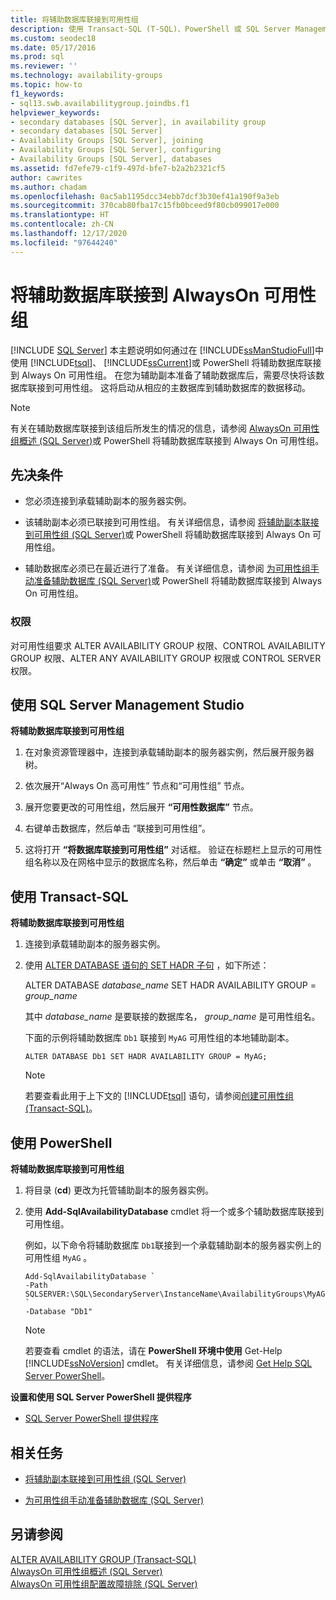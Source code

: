 ```yaml
---
title: 将辅助数据库联接到可用性组
description: 使用 Transact-SQL (T-SQL)、PowerShell 或 SQL Server Management Studio 将辅助数据库加入 AlwaysOn 可用性组的步骤。
ms.custom: seodec18
ms.date: 05/17/2016
ms.prod: sql
ms.reviewer: ''
ms.technology: availability-groups
ms.topic: how-to
f1_keywords:
- sql13.swb.availabilitygroup.joindbs.f1
helpviewer_keywords:
- secondary databases [SQL Server], in availability group
- secondary databases [SQL Server]
- Availability Groups [SQL Server], joining
- Availability Groups [SQL Server], configuring
- Availability Groups [SQL Server], databases
ms.assetid: fd7efe79-c1f9-497d-bfe7-b2a2b2321cf5
author: cawrites
ms.author: chadam
ms.openlocfilehash: 0ac5ab1195dcc34ebb7dcf3b30ef41a190f9a3eb
ms.sourcegitcommit: 370cab80fba17c15fb0bceed9f80cb099017e000
ms.translationtype: HT
ms.contentlocale: zh-CN
ms.lasthandoff: 12/17/2020
ms.locfileid: "97644240"
---
```

# <a name="join-a-secondary-database-to-an-always-on-availability-group"></a>将辅助数据库联接到 AlwaysOn 可用性组
[!INCLUDE [SQL Server](../../../includes/applies-to-version/sqlserver.md)]
  本主题说明如何通过在 [!INCLUDE[ssManStudioFull](../../../includes/ssmanstudiofull-md.md)]中使用 [!INCLUDE[tsql](../../../includes/tsql-md.md)]、 [!INCLUDE[ssCurrent](../../../includes/sscurrent-md.md)]或 PowerShell 将辅助数据库联接到 Always On 可用性组。 在您为辅助副本准备了辅助数据库后，需要尽快将该数据库联接到可用性组。 这将启动从相应的主数据库到辅助数据库的数据移动。  
   
> [!NOTE]  
>  有关在辅助数据库联接到该组后所发生的情况的信息，请参阅 [AlwaysOn 可用性组概述 (SQL Server)](../../../database-engine/availability-groups/windows/overview-of-always-on-availability-groups-sql-server.md)或 PowerShell 将辅助数据库联接到 Always On 可用性组。  
   
##  <a name="prerequisites"></a><a name="Prerequisites"></a>先决条件  
  
-   您必须连接到承载辅助副本的服务器实例。  
  
-   该辅助副本必须已联接到可用性组。 有关详细信息，请参阅 [将辅助副本联接到可用性组 (SQL Server)](../../../database-engine/availability-groups/windows/join-a-secondary-replica-to-an-availability-group-sql-server.md)或 PowerShell 将辅助数据库联接到 Always On 可用性组。  
  
-   辅助数据库必须已在最近进行了准备。 有关详细信息，请参阅 [为可用性组手动准备辅助数据库 (SQL Server)](../../../database-engine/availability-groups/windows/manually-prepare-a-secondary-database-for-an-availability-group-sql-server.md)或 PowerShell 将辅助数据库联接到 Always On 可用性组。  
  
###  <a name="permissions"></a><a name="Permissions"></a> 权限  
 对可用性组要求 ALTER AVAILABILITY GROUP 权限、CONTROL AVAILABILITY GROUP 权限、ALTER ANY AVAILABILITY GROUP 权限或 CONTROL SERVER 权限。  
  
##  <a name="using-sql-server-management-studio"></a><a name="SSMSProcedure"></a> 使用 SQL Server Management Studio  
 **将辅助数据库联接到可用性组**  
  
1.  在对象资源管理器中，连接到承载辅助副本的服务器实例，然后展开服务器树。  
  
2.  依次展开“Always On 高可用性”  节点和“可用性组”  节点。  
  
3.  展开您要更改的可用性组，然后展开 **“可用性数据库”** 节点。  
  
4.  右键单击数据库，然后单击  “联接到可用性组”。  
  
5.  这将打开 **“将数据库联接到可用性组”** 对话框。 验证在标题栏上显示的可用性组名称以及在网格中显示的数据库名称，然后单击 **“确定”** 或单击 **“取消”** 。  
  
##  <a name="using-transact-sql"></a><a name="TsqlProcedure"></a> 使用 Transact-SQL  
 **将辅助数据库联接到可用性组**  
  
1.  连接到承载辅助副本的服务器实例。  
  
2.  使用 [ALTER DATABASE 语句的 SET HADR 子句](../../../t-sql/statements/alter-database-transact-sql-set-hadr.md) ，如下所述：  
  
     ALTER DATABASE *database_name* SET HADR AVAILABILITY GROUP = *group_name*  
  
     其中 *database_name* 是要联接的数据库名， *group_name* 是可用性组名。  
  
     下面的示例将辅助数据库 `Db1` 联接到 `MyAG` 可用性组的本地辅助副本。  
  
    ```  
    ALTER DATABASE Db1 SET HADR AVAILABILITY GROUP = MyAG;  
    ```  
  
    > [!NOTE]  
    >  若要查看此用于上下文的 [!INCLUDE[tsql](../../../includes/tsql-md.md)] 语句，请参阅[创建可用性组 (Transact-SQL)](../../../database-engine/availability-groups/windows/create-an-availability-group-transact-sql.md)。  
  
##  <a name="using-powershell"></a><a name="PowerShellProcedure"></a> 使用 PowerShell  
 **将辅助数据库联接到可用性组**  
  
1.  将目录 (**cd**) 更改为托管辅助副本的服务器实例。  
  
2.  使用 **Add-SqlAvailabilityDatabase** cmdlet 将一个或多个辅助数据库联接到可用性组。  
  
     例如，以下命令将辅助数据库 `Db1`联接到一个承载辅助副本的服务器实例上的可用性组 `MyAG` 。  
  
    ```  
    Add-SqlAvailabilityDatabase `   
    -Path SQLSERVER:\SQL\SecondaryServer\InstanceName\AvailabilityGroups\MyAG `   
    -Database "Db1"  
    ```  
  
    > [!NOTE]  
    >  若要查看 cmdlet 的语法，请在 **PowerShell 环境中使用** Get-Help [!INCLUDE[ssNoVersion](../../../includes/ssnoversion-md.md)] cmdlet。 有关详细信息，请参阅 [Get Help SQL Server PowerShell](../../../powershell/sql-server-powershell.md)。  
  
 **设置和使用 SQL Server PowerShell 提供程序**  
  
-   [SQL Server PowerShell 提供程序](../../../powershell/sql-server-powershell-provider.md)  
  
##  <a name="related-tasks"></a><a name="RelatedTasks"></a> 相关任务  
  
-   [将辅助副本联接到可用性组 (SQL Server)](../../../database-engine/availability-groups/windows/join-a-secondary-replica-to-an-availability-group-sql-server.md)  
  
-   [为可用性组手动准备辅助数据库 (SQL Server)](../../../database-engine/availability-groups/windows/manually-prepare-a-secondary-database-for-an-availability-group-sql-server.md)  
  
## <a name="see-also"></a>另请参阅  
 [ALTER AVAILABILITY GROUP (Transact-SQL)](../../../t-sql/statements/alter-availability-group-transact-sql.md)   
 [AlwaysOn 可用性组概述 (SQL Server)](../../../database-engine/availability-groups/windows/overview-of-always-on-availability-groups-sql-server.md)   
 [AlwaysOn 可用性组配置故障排除 (SQL Server)](../../../database-engine/availability-groups/windows/troubleshoot-always-on-availability-groups-configuration-sql-server.md)  
  
